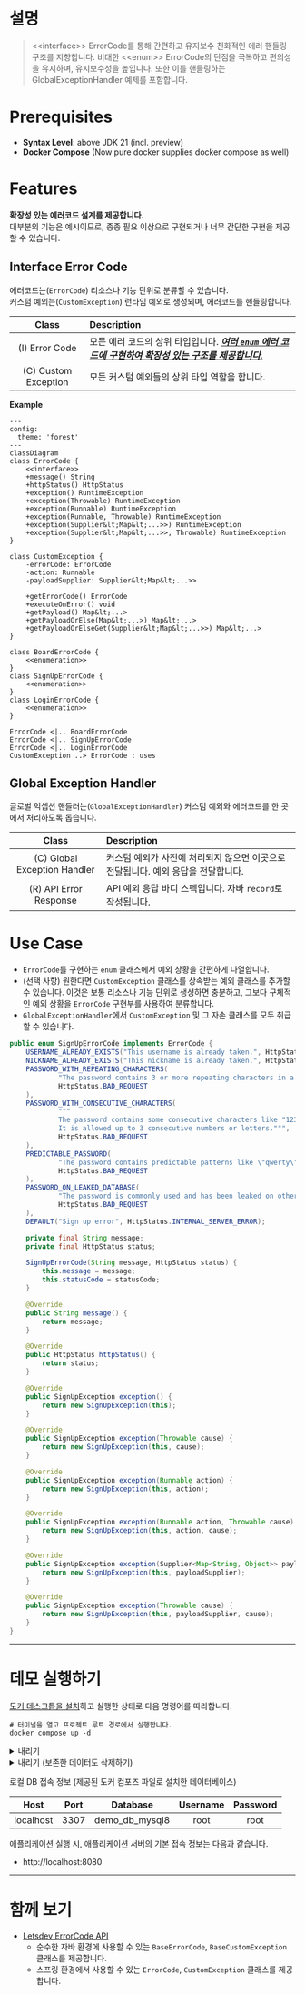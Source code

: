 # 설명

> &lt;&lt;interface&gt;&gt; ErrorCode를 통해 간편하고 유지보수 친화적인 에러 핸들링 구조를 지향합니다.
> 비대한 &lt;&lt;enum&gt;&gt; ErrorCode의 단점을 극복하고 편의성을 유지하며, 유지보수성을 높입니다.
> 또한 이를 핸들링하는 GlobalExceptionHandler 예제를 포함합니다.

# Prerequisites

- **Syntax Level**: above JDK 21 (incl. preview)
- **Docker Compose** (Now pure docker supplies docker compose as well)

# Features

**확장성 있는 에러코드 설계를 제공합니다.**  
대부분의 기능은 예시이므로, 종종 필요 이상으로 구현되거나 너무 간단한 구현을 제공할 수 있습니다.

## Interface Error Code

에러코드는(`ErrorCode`) 리소스나 기능 단위로 분류할 수 있습니다.  
커스텀 예외는(`CustomException`) 런타임 예외로 생성되며, 에러코드를 핸들링합니다.

|            Class             | Description                                                                  |
|:----------------------------:|:-----------------------------------------------------------------------------|
|        (I) Error Code        | 모든 에러 코드의 상위 타입입니다. **_<ins>여러 `enum` 에러 코드에 구현하여 확장성 있는 구조를 제공합니다.</ins>_** |
|     (C) Custom Exception     | 모든 커스텀 예외들의 상위 타입 역할을 합니다.                                                   |

**Example**

```mermaid
---
config:
  theme: 'forest'
---
classDiagram
class ErrorCode {
    <<interface>>
    +message() String
    +httpStatus() HttpStatus
    +exception() RuntimeException
    +exception(Throwable) RuntimeException
    +exception(Runnable) RuntimeException
    +exception(Runnable, Throwable) RuntimeException
    +exception(Supplier&lt;Map&lt;...>>) RuntimeException
    +exception(Supplier&lt;Map&lt;...>>, Throwable) RuntimeException
}

class CustomException {
    -errorCode: ErrorCode
    -action: Runnable
    -payloadSupplier: Supplier&lt;Map&lt;...>>
    
    +getErrorCode() ErrorCode
    +executeOnError() void
    +getPayload() Map&lt;...>
    +getPayloadOrElse(Map&lt;...>) Map&lt;...>
    +getPayloadOrElseGet(Supplier&lt;Map&lt;...>>) Map&lt;...>
}

class BoardErrorCode {
    <<enumeration>>
}
class SignUpErrorCode {
    <<enumeration>>
}
class LoginErrorCode {
    <<enumeration>>
}

ErrorCode <|.. BoardErrorCode
ErrorCode <|.. SignUpErrorCode
ErrorCode <|.. LoginErrorCode
CustomException ..> ErrorCode : uses
```

## Global Exception Handler

글로벌 익셉션 핸들러는(`GlobalExceptionHandler`) 커스텀 예외와 에러코드를 한 곳에서 처리하도록 돕습니다.

|            Class             | Description                                    |
|:----------------------------:|:-----------------------------------------------|
| (C) Global Exception Handler | 커스텀 예외가 사전에 처리되지 않으면 이곳으로 전달됩니다. 예외 응답을 전달합니다. |
|    (R) API Error Response    | API 예외 응답 바디 스펙입니다. 자바 `record`로 작성됩니다.        |

# Use Case

- `ErrorCode`를 구현하는 `enum` 클래스에서 예외 상황을 간편하게 나열합니다.
- (선택 사항) 원한다면 `CustomException` 클래스를 상속받는 예외 클래스를 추가할 수 있습니다.
  이것은 보통 리소스나 기능 단위로 생성하면 충분하고, 그보다 구체적인 예외 상황을 `ErrorCode` 구현부를 사용하여 분류합니다.
- `GlobalExceptionHandler`에서 `CustomException` 및 그 자손 클래스를 모두 취급할 수 있습니다.

```java
public enum SignUpErrorCode implements ErrorCode {
    USERNAME_ALREADY_EXISTS("This username is already taken.", HttpStatus.CONFLICT),
    NICKNAME_ALREADY_EXISTS("This nickname is already taken.", HttpStatus.CONFLICT),
    PASSWORD_WITH_REPEATING_CHARACTERS(
            "The password contains 3 or more repeating characters in a row.",
            HttpStatus.BAD_REQUEST
    ),
    PASSWORD_WITH_CONSECUTIVE_CHARACTERS(
            """
            The password contains some consecutive characters like "1234" or "abcd".
            It is allowed up to 3 consecutive numbers or letters.""",
            HttpStatus.BAD_REQUEST
    ),
    PREDICTABLE_PASSWORD(
            "The password contains predictable patterns like \"qwerty\", \"ababab\" or \"101010\".",
            HttpStatus.BAD_REQUEST
    ),
    PASSWORD_ON_LEAKED_DATABASE(
            "The password is commonly used and has been leaked on other websites before.",
            HttpStatus.BAD_REQUEST
    ),
    DEFAULT("Sign up error", HttpStatus.INTERNAL_SERVER_ERROR);

    private final String message;
    private final HttpStatus status;

    SignUpErrorCode(String message, HttpStatus status) {
        this.message = message;
        this.statusCode = statusCode;
    }

    @Override
    public String message() {
        return message;
    }

    @Override
    public HttpStatus httpStatus() {
        return status;
    }

    @Override
    public SignUpException exception() {
        return new SignUpException(this);
    }

    @Override
    public SignUpException exception(Throwable cause) {
        return new SignUpException(this, cause);
    }

    @Override
    public SignUpException exception(Runnable action) {
        return new SignUpException(this, action);
    }

    @Override
    public SignUpException exception(Runnable action, Throwable cause) {
        return new SignUpException(this, action, cause);
    }

    @Override
    public SignUpException exception(Supplier<Map<String, Object>> payloadSupplier) {
        return new SignUpException(this, payloadSupplier);
    }

    @Override
    public SignUpException exception(Throwable cause) {
        return new SignUpException(this, payloadSupplier, cause);
    }
}
```

---

# 데모 실행하기

[도커 데스크톱을 설치](https://www.docker.com/products/docker-desktop/)하고 실행한 상태로 다음 명령어를 따라합니다.

```shell
# 터미널을 열고 프로젝트 루트 경로에서 실행합니다.
docker compose up -d 
```

<details>
  <summary>내리기</summary>

  ```shell
  docker compose down
  ```

</details>

<details>
  <summary>내리기 (보존한 데이터도 삭제하기)</summary>

  ```shell
  docker compose down -v
  ```

</details>

로컬 DB 접속 정보 (제공된 도커 컴포즈 파일로 설치한 데이터베이스)

|   Host    | Port |    Database     | Username | Password |
|:---------:|:----:|:---------------:|:--------:|:--------:|
| localhost | 3307 | demo_db_mysql8  |   root   |   root   |

애플리케이션 실행 시, 애플리케이션 서버의 기본 접속 정보는 다음과 같습니다.

- http://localhost:8080

---

# 함께 보기

- [Letsdev ErrorCode API](https://github.com/merge-simpson/letsdev-error-code-api)
  - 순수한 자바 환경에 사용할 수 있는 `BaseErrorCode`, `BaseCustomException` 클래스를 제공합니다.
  - 스프링 환경에서 사용할 수 있는 `ErrorCode`, `CustomException` 클래스를 제공합니다.